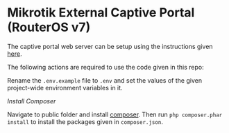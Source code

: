 # Mikrotik External Captive Portal (RouterOS v7)

The captive portal web server can be setup using the instructions given [here](https://gist.github.com/nasirhafeez/d47c9d68742227a23f1011455a190490).

The following actions are required to use the code given in this repo:

Rename the `.env.example` file to `.env` and set the values of the given project-wide environment variables in it.

*Install Composer*

Navigate to public folder and install [composer](https://getcomposer.org/download/). Then run `php composer.phar install` to install the packages given in `composer.json`.
